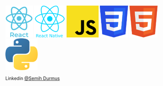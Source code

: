 <img src="logo_react.png" height="100"> <img src="logo_rn.png" height="100"> <img src="logo_js.png" height="100"> <img src="css.png" height="100"> <img src="html.png" height="100"> <img src="logo_python.png" height="100"><br/>

Linkedin [@Semih Durmus](https://www.linkedin.com/in/semih-durmus-0548751b7/)


